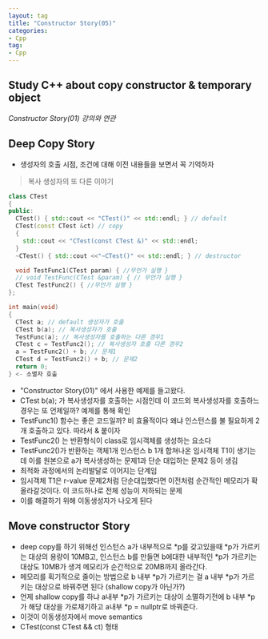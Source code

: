 ```yaml
---
layout: tag
title: "Constructor Story(05)"
categories:
- Cpp
tag:
- Cpp
---
```

## Study C++ about copy constructor & temporary object

*Constructor Story(01) 강의와 연관*

## Deep Copy Story

- 생성자의 호출 시점, 조건에 대해 이전 내용들을 보면서 꼭 기억하자

> 복사 생성자의 또 다른 이야기

```cpp
class CTest
{
public:
  CTest() { std::cout << "CTest()" << std::endl; } // default
  CTest(const CTest &ct) // copy
  { 
    std::cout << "CTest(const CTest &)" << std::endl; 
  }
  ~CTest() { std::cout <<"~CTest()" << std::endl; } // destructor

  void TestFunc1(CTest param) { //무언가 실행 }
  // void TestFunc(CTest &param) { // 무언가 실행 }
  CTest TestFunc2() { //무언가 실행 } 
};

int main(void)
{
  CTest a; // default 생성자가 호출
  CTest b(a); // 복사생성자가 호출
  TestFunc(a); // 복사생성자를 호출하는 다른 경우1
  CTest c = TestFunc2(); // 복사생성자 호출 다른 경우2
  a = TestFunc2() + b; // 문제1
  CTest d = TestFunc2() + b; // 문제2
  return 0;
} <- 소멸자 호출
```

- "Constructor Story(01)" 에서 사용한 예제를 들고왔다.
- CTest b(a); 가 복사생성자를 호출하는 시점인데 이 코드외 복사생성자를 호출하느 경우는 또 언제일까? 예제를 통해 확인
- TestFunc1() 함수는 좋은 코드일까? 비 효율적이다 왜냐 인스턴스를 불 필요하게 2개 호출하고 있다. 따라서 & 붙이자
- TestFunc2() 는 반환형식이 class로 임시객체를 생성하는 요소다
- TestFunc2()가 반환하는 객체1개 인스턴스 b 1개 합쳐나온 임시객체 T1이 생기는데 이를 원본으로 a가 복사생성하는 문제1과 단순 대입하는 문제2 등이 생김
- 최적화 과정에서의 논리발달로 이어지는 단계임
- 임시객체 T1은 r-value 문제2처럼 단순대입했다면 이전처럼 순간적인 메모리가 확 올라갈것이다. 이 코드하나로 전체 성능이 저하되는 문제
- 이를 해결하기 위해 이동생성자가 나오게 된다

## Move constructor Story

- deep copy를 하기 위해선 인스턴스 a가 내부적으로 *p를 갖고있을때 *p가 가르키는 대상의 용량이 10MB고, 인스턴스 b를 만들면 b에대한 내부적인 *p가 가르키는 대상도 10MB가 생겨 메모리가 순간적으로 20MB까지 올라간다.
- 메모리를 획기적으로 줄이는 방법으로 b 내부 *p가 가르키는 걸 a 내부 *p가 가르키는 대상으로 바꿔주면 된다 (shallow copy가 아닌가?)
- 언제 shallow copy를 하냐 a내부 *p가 가르키는 대상이 소멸하기전에 b 내부 *p가 해당 대상을 가로채기하고 a내부 *p = nullptr로 바꿔준다.
- 이것이 이동생성자에서 move semantics
- CTest(const CTest && ct) 형태